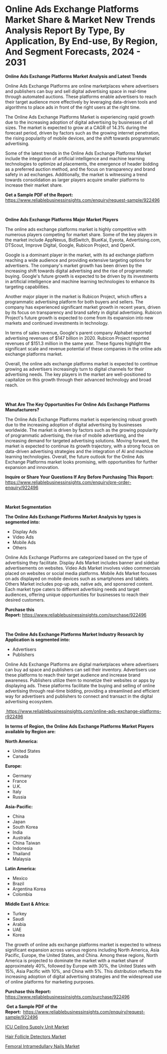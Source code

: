 <p><h1>Online Ads Exchange Platforms Market Share & Market New Trends Analysis Report By Type, By Application, By End-use, By Region, And Segment Forecasts, 2024 - 2031</h1></p><p><strong>Online Ads Exchange Platforms Market Analysis and Latest Trends</strong></p>
<p><p>Online Ads Exchange Platforms are online marketplaces where advertisers and publishers can buy and sell digital advertising space in real-time through automated auctions. These platforms enable advertisers to reach their target audience more effectively by leveraging data-driven tools and algorithms to place ads in front of the right users at the right time.</p><p>The Online Ads Exchange Platforms Market is experiencing rapid growth due to the increasing adoption of digital advertising by businesses of all sizes. The market is expected to grow at a CAGR of 14.3% during the forecast period, driven by factors such as the growing internet penetration, the rising popularity of mobile devices, and the shift towards programmatic advertising.</p><p>Some of the latest trends in the Online Ads Exchange Platforms Market include the integration of artificial intelligence and machine learning technologies to optimize ad placements, the emergence of header bidding as a preferred auction method, and the focus on transparency and brand safety in ad exchanges. Additionally, the market is witnessing a trend towards consolidation as larger players acquire smaller platforms to increase their market share.</p></p>
<p><strong>Get a Sample PDF of the Report:&nbsp;</strong> <a href="https://www.reliablebusinessinsights.com/enquiry/request-sample/922496">https://www.reliablebusinessinsights.com/enquiry/request-sample/922496</a></p>
<p>&nbsp;</p>
<p><strong>Online Ads Exchange Platforms Major Market Players</strong></p>
<p><p>The online ads exchange platforms market is highly competitive with numerous players competing for market share. Some of the key players in the market include AppNexus, BidSwitch, BlueKai, Eyeota, Advertising.com, DTScout, Improve Digital, Google, Rubicon Project, and OpenX.</p><p>Google is a dominant player in the market, with its ad exchange platform reaching a wide audience and providing extensive targeting options for advertisers. The company's market growth has been driven by the increasing shift towards digital advertising and the rise of programmatic buying. Google's future growth is expected to be driven by its investments in artificial intelligence and machine learning technologies to enhance its targeting capabilities.</p><p>Another major player in the market is Rubicon Project, which offers a programmatic advertising platform for both buyers and sellers. The company has experienced significant market growth in recent years, driven by its focus on transparency and brand safety in digital advertising. Rubicon Project's future growth is expected to come from its expansion into new markets and continued investments in technology.</p><p>In terms of sales revenue, Google's parent company Alphabet reported advertising revenues of $147 billion in 2020. Rubicon Project reported revenues of $151.3 million in the same year. These figures highlight the significant scale and revenue potential of these companies in the online ads exchange platforms market.</p><p>Overall, the online ads exchange platforms market is expected to continue growing as advertisers increasingly turn to digital channels for their advertising needs. The key players in the market are well-positioned to capitalize on this growth through their advanced technology and broad reach.</p></p>
<p>&nbsp;</p>
<p><strong>What Are The Key Opportunities For Online Ads Exchange Platforms Manufacturers?</strong></p>
<p><p>The Online Ads Exchange Platforms market is experiencing robust growth due to the increasing adoption of digital advertising by businesses worldwide. The market is driven by factors such as the growing popularity of programmatic advertising, the rise of mobile advertising, and the increasing demand for targeted advertising solutions. Moving forward, the market is expected to continue its growth trajectory, with a strong focus on data-driven advertising strategies and the integration of AI and machine learning technologies. Overall, the future outlook for the Online Ads Exchange Platforms market looks promising, with opportunities for further expansion and innovation.</p></p>
<p><strong>Inquire or Share Your Questions If Any Before Purchasing This Report:</strong> <a href="https://www.reliablebusinessinsights.com/enquiry/pre-order-enquiry/922496">https://www.reliablebusinessinsights.com/enquiry/pre-order-enquiry/922496</a></p>
<p>&nbsp;</p>
<p><strong>Market Segmentation</strong></p>
<p><strong>The Online Ads Exchange Platforms Market Analysis by types is segmented into:</strong></p>
<p><ul><li>Display Ads</li><li>Video Ads</li><li>Mobile Ads</li><li>Others</li></ul></p>
<p><p>Online Ads Exchange Platforms are categorized based on the type of advertising they facilitate. Display Ads Market includes banner and sidebar advertisements on websites. Video Ads Market involves video commercials placed on websites or social media platforms. Mobile Ads Market focuses on ads displayed on mobile devices such as smartphones and tablets. Others Market includes pop-up ads, native ads, and sponsored content. Each market type caters to different advertising needs and target audiences, offering unique opportunities for businesses to reach their desired customers.</p></p>
<p><strong>Purchase this Report:&nbsp;</strong><a href="https://www.reliablebusinessinsights.com/purchase/922496">https://www.reliablebusinessinsights.com/purchase/922496</a></p>
<p>&nbsp;</p>
<p><strong>The Online Ads Exchange Platforms Market Industry Research by Application is segmented into:</strong></p>
<p><ul><li>Advertisers</li><li>Publishers</li></ul></p>
<p><p>Online Ads Exchange Platforms are digital marketplaces where advertisers can buy ad space and publishers can sell their inventory. Advertisers use these platforms to reach their target audience and increase brand awareness. Publishers utilize them to monetize their websites or apps by displaying ads. These platforms facilitate the buying and selling of online advertising through real-time bidding, providing a streamlined and efficient way for advertisers and publishers to connect and transact in the digital advertising ecosystem.</p></p>
<p><a href="https://www.reliablebusinessinsights.com/online-ads-exchange-platforms-r922496">&nbsp;https://www.reliablebusinessinsights.com/online-ads-exchange-platforms-r922496</a></p>
<p><strong>In terms of Region, the Online Ads Exchange Platforms Market Players available by Region are:</strong></p>
<p>
    <p> <strong> North America: </strong>
        <ul>
            <li>United States</li>
            <li>Canada</li>
        </ul>
        </p> 
    <p> <strong> Europe: </strong>
        <ul>
            <li>Germany</li>
            <li>France</li>
            <li>U.K.</li>
            <li>Italy</li>
            <li>Russia</li>
        </ul>
        </p> 
    <p> <strong> Asia-Pacific: </strong>
        <ul>
            <li>China</li>
            <li>Japan</li>
            <li>South Korea</li>
            <li>India</li>
            <li>Australia</li>
            <li>China Taiwan</li>
            <li>Indonesia</li>
            <li>Thailand</li>
            <li>Malaysia</li>
        </ul>
        </p> 
    <p> <strong> Latin America: </strong>
        <ul>
            <li>Mexico</li>
            <li>Brazil</li>
            <li>Argentina Korea</li>
            <li>Colombia</li>
        </ul>
        </p> 
    <p> <strong> Middle East & Africa: </strong>
        <ul>
            <li>Turkey</li>
            <li>Saudi</li>
            <li>Arabia</li>
            <li>UAE</li>
            <li>Korea</li>
        </ul>
    </p>
    </p>
<p><p>The growth of online ads exchange platforms market is expected to witness significant expansion across various regions including North America, Asia Pacific, Europe, the United States, and China. Among these regions, North America is projected to dominate the market with a market share of approximately 40%, followed by Europe with 30%, the United States with 15%, Asia Pacific with 10%, and China with 5%. This distribution reflects the increasing adoption of digital advertising strategies and the widespread use of online platforms for marketing purposes.</p></p>
<p><strong>Purchase this Report: </strong><a href="https://www.reliablebusinessinsights.com/purchase/922496">https://www.reliablebusinessinsights.com/purchase/922496</a></p>
<p>&nbsp;<strong>Get a Sample PDF of the Report:&nbsp;&nbsp;</strong><a href="https://www.reliablebusinessinsights.com/enquiry/request-sample/922496">https://www.reliablebusinessinsights.com/enquiry/request-sample/922496</a></p>
<p><strong></strong></p>
<p><p><a href="https://github.com/ernidarwin455/Market-Research-Report-List-1/blob/main/icu-ceiling-supply-unit-market.md">ICU Ceiling Supply Unit Market</a></p><p><a href="https://github.com/ChiragRp1/Market-Research-Report-List-5/blob/main/hair-follicle-detectors-market.md">Hair Follicle Detectors Market</a></p><p><a href="https://github.com/rakibtthstu9900/Market-Research-Report-List-1/blob/main/femoral-intramedullary-nails-market.md">Femoral Intramedullary Nails Market</a></p></p>
